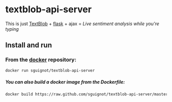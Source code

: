 textblob-api-server
===================

This is just [TextBlob](https://github.com/sloria/TextBlob) + [flask](https://github.com/mitsuhiko/flask) + ajax = *Live sentiment analysis while you're typing*

## Install and run

### From the [docker](http://docker.io) repository:
```bash
docker run sguignot/textblob-api-server
```

##### You can also build a docker image from the Dockerfile:
```bash
docker build https://raw.github.com/sguignot/textblob-api-server/master/Dockerfile
```
